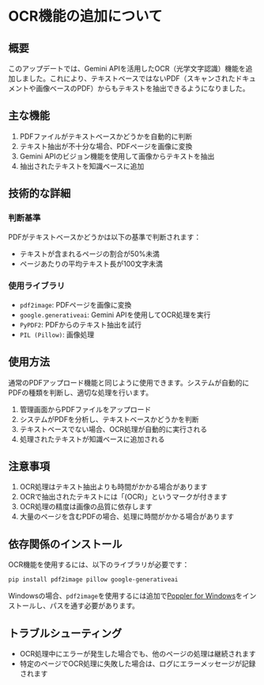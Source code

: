 # OCR機能の追加について

## 概要
このアップデートでは、Gemini APIを活用したOCR（光学文字認識）機能を追加しました。これにより、テキストベースではないPDF（スキャンされたドキュメントや画像ベースのPDF）からもテキストを抽出できるようになりました。

## 主な機能
1. PDFファイルがテキストベースかどうかを自動的に判断
2. テキスト抽出が不十分な場合、PDFページを画像に変換
3. Gemini APIのビジョン機能を使用して画像からテキストを抽出
4. 抽出されたテキストを知識ベースに追加

## 技術的な詳細

### 判断基準
PDFがテキストベースかどうかは以下の基準で判断されます：
- テキストが含まれるページの割合が50%未満
- ページあたりの平均テキスト長が100文字未満

### 使用ライブラリ
- `pdf2image`: PDFページを画像に変換
- `google.generativeai`: Gemini APIを使用してOCR処理を実行
- `PyPDF2`: PDFからのテキスト抽出を試行
- `PIL (Pillow)`: 画像処理

## 使用方法
通常のPDFアップロード機能と同じように使用できます。システムが自動的にPDFの種類を判断し、適切な処理を行います。

1. 管理画面からPDFファイルをアップロード
2. システムがPDFを分析し、テキストベースかどうかを判断
3. テキストベースでない場合、OCR処理が自動的に実行される
4. 処理されたテキストが知識ベースに追加される

## 注意事項
1. OCR処理はテキスト抽出よりも時間がかかる場合があります
2. OCRで抽出されたテキストには「(OCR)」というマークが付きます
3. OCR処理の精度は画像の品質に依存します
4. 大量のページを含むPDFの場合、処理に時間がかかる場合があります

## 依存関係のインストール
OCR機能を使用するには、以下のライブラリが必要です：

```bash
pip install pdf2image pillow google-generativeai
```

Windowsの場合、`pdf2image`を使用するには追加で[Poppler for Windows](https://github.com/oschwartz10612/poppler-windows/releases/)をインストールし、パスを通す必要があります。

## トラブルシューティング
- OCR処理中にエラーが発生した場合でも、他のページの処理は継続されます
- 特定のページでOCR処理に失敗した場合は、ログにエラーメッセージが記録されます